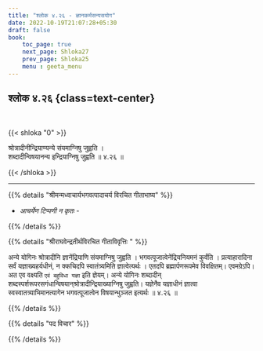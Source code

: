```yaml
---
title: "श्लोक ४.२६ - ज्ञानकर्मसन्यसयोग"
date: 2022-10-19T21:07:28+05:30
draft: false
book:
    toc_page: true
    next_page: Shloka27
    prev_page: Shloka25
    menu : geeta_menu
---
```




## श्लोक ४.२६ {class=text-center}

<br/>

{{< shloka  "0"  >}}

श्रोत्रादीनीन्द्रियाण्यन्ये संयमाग्निषु जुह्वति ।   
शब्दादीन्विषयानन्य इन्द्रियाग्निषु जुह्वति ॥ ४.२६ ॥

{{< /shloka >}}

---


{{% details "श्रीमन्मध्वाचार्यभगवत्पादाचर्य विरचित  गीताभाष्य" %}}

- *आचर्येण टिप्पणी न कृतः* - 

{{% /details %}}



{{% details "श्रीराघवेन्द्रतीर्थविरचित गीताविवृत्तिः " %}}

अन्ये योगिनः श्रोत्रादीनि ज्ञानेंद्रियाणि संयमाग्निषु जुह्वति । 
भगवत्पूजात्वेनेंद्रियनियमनं कुर्वंति । प्रत्याहारादिना सर्वं 
यज्ञाख्यहर्यधीनं, न क्कचिदपि स्वातंत्र्यमिति ज्ञात्वेत्यर्थः । एतदपि 
ब्रह्मार्पणरूपमेव विवक्षितम्‌। एवमग्रेऽपि। 
अत एव वक्ष्यति `एवं बहुविधा यज्ञा` इति ज्ञेयम्‌। अन्ये योगिनः 
शब्दादीन्‌ शब्दस्पर्शरूपरसगंधान्विषयान्‌श्रोत्रादीन्द्रियाख्याग्निषु 
जुह्वति। यज्ञेनैव यज्ञाधीनं ज्ञात्वा स्वस्वातत्र्याभिमानत्यागेन 
भगवत्पूजात्वेन विषयान्भुञ्जत इत्यर्थः ॥ ४.२६ ॥

{{% /details %}}



{{% details "पद विचार" %}}


{{% /details %}}
